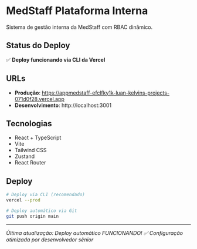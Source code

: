 # MedStaff Plataforma Interna

Sistema de gestão interna da MedStaff com RBAC dinâmico.

## Status do Deploy

✅ **Deploy funcionando via CLI da Vercel**

## URLs

- **Produção**: https://appmedstaff-efclfky1k-luan-kelvins-projects-071d0f28.vercel.app
- **Desenvolvimento**: http://localhost:3001

## Tecnologias

- React + TypeScript
- Vite
- Tailwind CSS
- Zustand
- React Router

## Deploy

```bash
# Deploy via CLI (recomendado)
vercel --prod

# Deploy automático via Git
git push origin main
```

---
*Última atualização: Deploy automático FUNCIONANDO! ✅*
*Configuração otimizada por desenvolvedor sênior*
